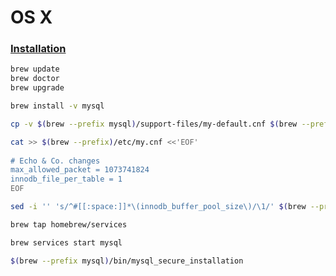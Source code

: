 # OS X

### [Installation](https://echo.co/blog/os-x-1010-yosemite-local-development-environment-apache-php-and-mysql-homebrew)

```bash
brew update
brew doctor
brew upgrade
```

```bash
brew install -v mysql
```

```bash
cp -v $(brew --prefix mysql)/support-files/my-default.cnf $(brew --prefix)/etc/my.cnf
```

```bash
cat >> $(brew --prefix)/etc/my.cnf <<'EOF'
 
# Echo & Co. changes
max_allowed_packet = 1073741824
innodb_file_per_table = 1
EOF
```

```bash
sed -i '' 's/^#[[:space:]]*\(innodb_buffer_pool_size\)/\1/' $(brew --prefix)/etc/my.cnf
```

```bash
brew tap homebrew/services
```

```bash
brew services start mysql
```

```bash
$(brew --prefix mysql)/bin/mysql_secure_installation
```
